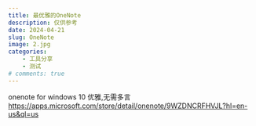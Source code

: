 ```yaml
---
title: 最优雅的OneNote 
description: 仅供参考
date: 2024-04-21
slug: OneNote
image: 2.jpg
categories:
    - 工具分享
    - 测试
# comments: true
---
```


onenote for windows 10
优雅,无需多言
https://apps.microsoft.com/store/detail/onenote/9WZDNCRFHVJL?hl=en-us&ql=us